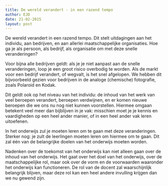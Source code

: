 ```yaml
---
title: De wereld verandert - in een razend tempo
author: EJD
date: 21-02-2015
layout: post
---
```


De wereld verandert in een razend tempo. Dit stelt uitdagingen aan het individu, aan bedrijven, en aan allerlei maatschappelijke organisaties. Hoe ga je als persoon, als bedrijf, als organisatie om met deze snelle veranderingen?

Voor bijna alle bedrijven geldt: als je je niet aanpast aan de snelle veranderingen, loop je een groot risico overbodig te worden. Als de markt voor een bedrijf verandert, of wegvalt, is het snel afgelopen. We hebben dit bijvoorbeeld gezien voor bedrijven in de analoge (chemische) fotografie, zoals Polaroid en Kodak.

Dit geldt ook op het niveau van het individu: de inhoud van het werk van veel beroepen verandert, beroepen verdwijnen, en er komen nieuwe beroepen die we ons nu nog niet kunnen voorstellen. Hiermee omgaan betekent veel meer dan bijblijven in je vak: misschien moet je je kennis en vaardigheden op een heel ander manier, of in een heel ander vak leren uitoefenen.

In het onderwijs zul je moeten leren om te gaan met deze veranderingen. Sterker nog: je zult de leerlingen moeten leren om hiermee om te gaan. Dit zal één van de belangrijke doelen van het onderwijs moeten worden.

Nadenken over de toekomst van het onderwijs kan niet alleen gaan over de inhoud van het onderwijs. Het gaat over het doel van het onderwijs, over de maatschappelijke rol, maar ook over de vorm en de voorwaarden waaronder het onderwijs kan functioneren. De rol van de docent zal waarschijnlijk belangrijk blijven, maar deze rol kan een heel andere invulling krijgen dan we nu gewend zijn.
